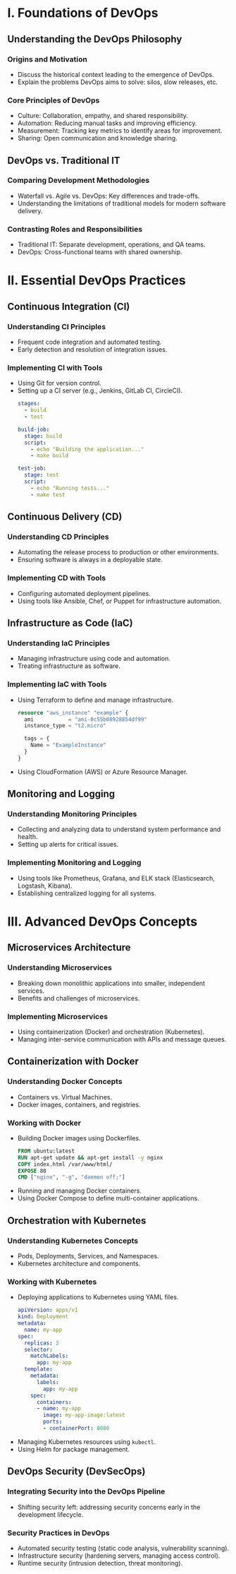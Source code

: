 # I. Foundations of DevOps

## Understanding the DevOps Philosophy

### Origins and Motivation
*   Discuss the historical context leading to the emergence of DevOps.
*   Explain the problems DevOps aims to solve: silos, slow releases, etc.

### Core Principles of DevOps
*   Culture: Collaboration, empathy, and shared responsibility.
*   Automation: Reducing manual tasks and improving efficiency.
*   Measurement: Tracking key metrics to identify areas for improvement.
*   Sharing: Open communication and knowledge sharing.

## DevOps vs. Traditional IT

### Comparing Development Methodologies
*   Waterfall vs. Agile vs. DevOps: Key differences and trade-offs.
*   Understanding the limitations of traditional models for modern software delivery.

### Contrasting Roles and Responsibilities
*   Traditional IT: Separate development, operations, and QA teams.
*   DevOps: Cross-functional teams with shared ownership.

# II. Essential DevOps Practices

## Continuous Integration (CI)

### Understanding CI Principles
*   Frequent code integration and automated testing.
*   Early detection and resolution of integration issues.

### Implementing CI with Tools
*   Using Git for version control.
*   Setting up a CI server (e.g., Jenkins, GitLab CI, CircleCI).
    ```yaml
    stages:
      - build
      - test

    build-job:
      stage: build
      script:
        - echo "Building the application..."
        - make build

    test-job:
      stage: test
      script:
        - echo "Running tests..."
        - make test
    ```

## Continuous Delivery (CD)

### Understanding CD Principles
*   Automating the release process to production or other environments.
*   Ensuring software is always in a deployable state.

### Implementing CD with Tools
*   Configuring automated deployment pipelines.
*   Using tools like Ansible, Chef, or Puppet for infrastructure automation.

## Infrastructure as Code (IaC)

### Understanding IaC Principles
*   Managing infrastructure using code and automation.
*   Treating infrastructure as software.

### Implementing IaC with Tools
*   Using Terraform to define and manage infrastructure.
    ```terraform
    resource "aws_instance" "example" {
      ami           = "ami-0c55b08928854df99"
      instance_type = "t2.micro"

      tags = {
        Name = "ExampleInstance"
      }
    }
    ```
*   Using CloudFormation (AWS) or Azure Resource Manager.

## Monitoring and Logging

### Understanding Monitoring Principles
*   Collecting and analyzing data to understand system performance and health.
*   Setting up alerts for critical issues.

### Implementing Monitoring and Logging
*   Using tools like Prometheus, Grafana, and ELK stack (Elasticsearch, Logstash, Kibana).
*   Establishing centralized logging for all systems.

# III. Advanced DevOps Concepts

## Microservices Architecture

### Understanding Microservices
*   Breaking down monolithic applications into smaller, independent services.
*   Benefits and challenges of microservices.

### Implementing Microservices
*   Using containerization (Docker) and orchestration (Kubernetes).
*   Managing inter-service communication with APIs and message queues.

## Containerization with Docker

### Understanding Docker Concepts
*   Containers vs. Virtual Machines.
*   Docker images, containers, and registries.

### Working with Docker
*   Building Docker images using Dockerfiles.
    ```dockerfile
    FROM ubuntu:latest
    RUN apt-get update && apt-get install -y nginx
    COPY index.html /var/www/html/
    EXPOSE 80
    CMD ["nginx", "-g", "daemon off;"]
    ```
*   Running and managing Docker containers.
*   Using Docker Compose to define multi-container applications.

## Orchestration with Kubernetes

### Understanding Kubernetes Concepts
*   Pods, Deployments, Services, and Namespaces.
*   Kubernetes architecture and components.

### Working with Kubernetes
*   Deploying applications to Kubernetes using YAML files.
    ```yaml
    apiVersion: apps/v1
    kind: Deployment
    metadata:
      name: my-app
    spec:
      replicas: 3
      selector:
        matchLabels:
          app: my-app
      template:
        metadata:
          labels:
            app: my-app
        spec:
          containers:
          - name: my-app
            image: my-app-image:latest
            ports:
            - containerPort: 8080
    ```
*   Managing Kubernetes resources using `kubectl`.
*   Using Helm for package management.

## DevOps Security (DevSecOps)

### Integrating Security into the DevOps Pipeline
*   Shifting security left: addressing security concerns early in the development lifecycle.

### Security Practices in DevOps
*   Automated security testing (static code analysis, vulnerability scanning).
*   Infrastructure security (hardening servers, managing access control).
*   Runtime security (intrusion detection, threat monitoring).

